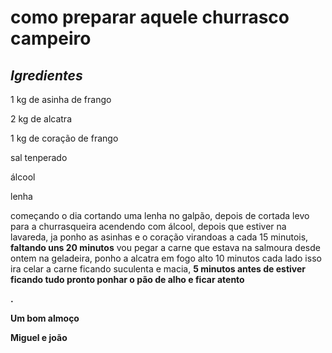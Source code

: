 <h1><strong>como preparar aquele churrasco campeiro</strong></h1>

<h2><i>Igredientes</i></h2>
<p>1 kg de asinha de frango</p>
<p>2 kg de alcatra</p>
<p>1 kg de coração de frango</p>
<p>sal tenperado </p>
<p>álcool</p>
<p>lenha</p>

<p>começando o dia cortando uma lenha no galpão, depois de cortada levo para a churrasqueira acendendo com álcool, depois que estiver na lavareda, ja ponho as asinhas e o coração virandoas a cada <stong>15 minutois</strong>, <strong>faltando uns 20 minutos</strong> vou  pegar a carne que estava na salmoura desde ontem na geladeira, ponho a alcatra em fogo alto <stong>10 minutos cada lado</strong> isso ira celar a carne ficando suculenta e macia, <strong>5 minutos</stong> antes de estiver ficando tudo pronto  ponhar o pão de alho e ficar atento</p>.

<p><strong>Um bom almoço</strong></p>

<p><strong>Miguel e joão</p></strong>
